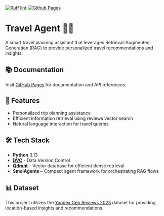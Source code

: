 [![Ruff lint](https://github.com/miem-refugees/travel-agent/actions/workflows/ruff.yml/badge.svg)](https://github.com/miem-refugees/travel-agent/actions/workflows/ruff.yml)
[![Github Pages](https://github.com/miem-refugees/travel-agent/actions/workflows/docs.yml/badge.svg)](https://github.com/miem-refugees/travel-agent/actions/workflows/docs.yml)

# **Travel Agent 🕵🏾**

A smart travel planning assistant that leverages Retrieval-Augmented Generation (RAG) to provide personalized travel recommendations and insights.

## 📚 **Documentation**

Visit [GitHub Pages](https://miem-refugees.github.io/travel-agent) for documentation and API references.

## 🎯 **Features**

- Personalized trip planning assistance
- Efficient information retrieval using reviews vector search
- Natural language interaction for travel queries

## 🛠️ **Tech Stack**

- **Python** 3.13
- **[DVC](https://dvc.org)** - Data Version Control
- **[Qdrant](https://qdrant.tech)** – Vector database for efficient dense retrieval
- **SmolAgents** – Compact agent framework for orchestrating RAG flows

## 📊 **Dataset**

This project utilizes the [Yandex Geo Reviews 2023](https://github.com/yandex/geo-reviews-dataset-2023) dataset for providing location-based insights and recommendations.
